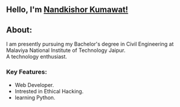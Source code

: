 ## Hello, I'm [Nandkishor Kumawat!](https://www.linkedin.com/in/rohsikdnan) 
    

## About:

I am presently pursuing my Bachelor's degree in Civil Engineering at Malaviya National Institute of Technology Jaipur.   
A technology enthusiast. 


### Key Features:

- Web Developer.
- Intrested in Ethical Hacking.
- learning Python.









